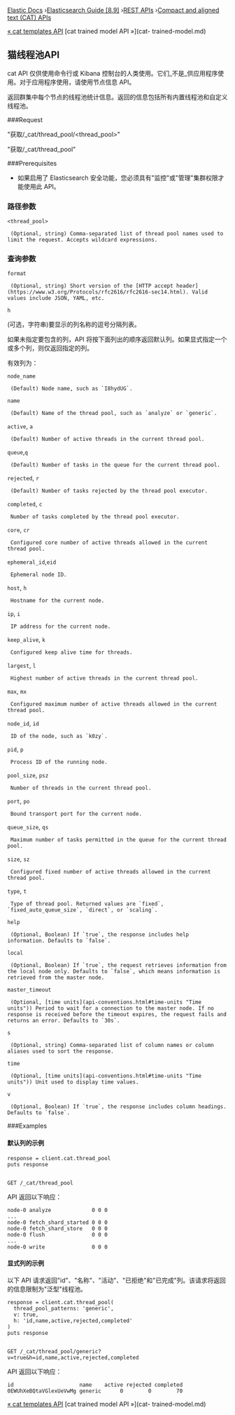 

[Elastic Docs](/guide/) ›[Elasticsearch Guide [8.9]](index.md) ›[REST
APIs](rest-apis.md) ›[Compact and aligned text (CAT) APIs](cat.md)

[« cat templates API](cat-templates.md) [cat trained model API »](cat-
trained-model.md)

## 猫线程池API

cat API 仅供使用命令行或 Kibana 控制台的人类使用。它们_不是_供应用程序使用。对于应用程序使用，请使用节点信息 API。

返回群集中每个节点的线程池统计信息。返回的信息包括所有内置线程池和自定义线程池。

###Request

"获取/_cat/thread_pool/<thread_pool>"

"获取/_cat/thread_pool"

###Prerequisites

* 如果启用了 Elasticsearch 安全功能，您必须具有"监控"或"管理"集群权限才能使用此 API。

### 路径参数

`<thread_pool>`

     (Optional, string) Comma-separated list of thread pool names used to limit the request. Accepts wildcard expressions. 

### 查询参数

`format`

     (Optional, string) Short version of the [HTTP accept header](https://www.w3.org/Protocols/rfc2616/rfc2616-sec14.html). Valid values include JSON, YAML, etc. 
`h`

    

(可选，字符串)要显示的列名称的逗号分隔列表。

如果未指定要包含的列，API 将按下面列出的顺序返回默认列。如果显式指定一个或多个列，则仅返回指定的列。

有效列为：

`node_name`

     (Default) Node name, such as `I8hydUG`. 
`name`

     (Default) Name of the thread pool, such as `analyze` or `generic`. 
`active`, `a`

     (Default) Number of active threads in the current thread pool. 
`queue`,`q`

     (Default) Number of tasks in the queue for the current thread pool. 
`rejected`, `r`

     (Default) Number of tasks rejected by the thread pool executor. 
`completed`, `c`

     Number of tasks completed by the thread pool executor. 
`core`, `cr`

     Configured core number of active threads allowed in the current thread pool. 
`ephemeral_id`,`eid`

     Ephemeral node ID. 
`host`, `h`

     Hostname for the current node. 
`ip`, `i`

     IP address for the current node. 
`keep_alive`, `k`

     Configured keep alive time for threads. 
`largest`, `l`

     Highest number of active threads in the current thread pool. 
`max`, `mx`

     Configured maximum number of active threads allowed in the current thread pool. 
`node_id`, `id`

     ID of the node, such as `k0zy`. 
`pid`, `p`

     Process ID of the running node. 
`pool_size`, `psz`

     Number of threads in the current thread pool. 
`port`, `po`

     Bound transport port for the current node. 
`queue_size`, `qs`

     Maximum number of tasks permitted in the queue for the current thread pool. 
`size`, `sz`

     Configured fixed number of active threads allowed in the current thread pool. 
`type`, `t`

     Type of thread pool. Returned values are `fixed`, `fixed_auto_queue_size`, `direct`, or `scaling`. 

`help`

     (Optional, Boolean) If `true`, the response includes help information. Defaults to `false`. 
`local`

     (Optional, Boolean) If `true`, the request retrieves information from the local node only. Defaults to `false`, which means information is retrieved from the master node. 
`master_timeout`

     (Optional, [time units](api-conventions.html#time-units "Time units")) Period to wait for a connection to the master node. If no response is received before the timeout expires, the request fails and returns an error. Defaults to `30s`. 
`s`

     (Optional, string) Comma-separated list of column names or column aliases used to sort the response. 
`time`

     (Optional, [time units](api-conventions.html#time-units "Time units")) Unit used to display time values. 
`v`

     (Optional, Boolean) If `true`, the response includes column headings. Defaults to `false`. 

###Examples

#### 默认列的示例

    
    
    response = client.cat.thread_pool
    puts response
    
    
    GET /_cat/thread_pool

API 返回以下响应：

    
    
    node-0 analyze             0 0 0
    ...
    node-0 fetch_shard_started 0 0 0
    node-0 fetch_shard_store   0 0 0
    node-0 flush               0 0 0
    ...
    node-0 write               0 0 0

#### 显式列的示例

以下 API 请求返回"id"、"名称"、"活动"、"已拒绝"和"已完成"列。该请求将返回的信息限制为"泛型"线程池。

    
    
    response = client.cat.thread_pool(
      thread_pool_patterns: 'generic',
      v: true,
      h: 'id,name,active,rejected,completed'
    )
    puts response
    
    
    GET /_cat/thread_pool/generic?v=true&h=id,name,active,rejected,completed

API 返回以下响应：

    
    
    id                     name    active rejected completed
    0EWUhXeBQtaVGlexUeVwMg generic      0        0        70

[« cat templates API](cat-templates.md) [cat trained model API »](cat-
trained-model.md)
